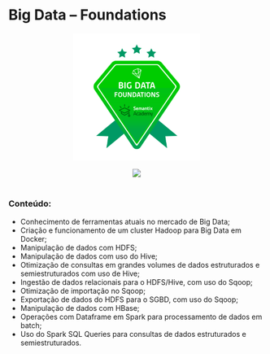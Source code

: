 # Big Data – Foundations

<p align="center">
<img src="https://github.com/claudiaanjos/big-data-engineer-semantix/blob/main/images/Badges_Big_Data_Foudation.png" width=250/>
</p>

<p align="center">
<img src="https://img.shields.io/static/v1?label=Status&message=FINALIZADO&color=blue&style=for-the-badge"/>
</p>

#

### Conteúdo:

- Conhecimento de ferramentas atuais no mercado de Big Data;
- Criação e funcionamento de um cluster Hadoop para Big Data em Docker;
- Manipulação de dados com HDFS;  
- Manipulação de dados com uso do Hive;
- Otimização de consultas em grandes volumes de dados estruturados e semiestruturados com uso de Hive;
- Ingestão de dados relacionais para o HDFS/Hive, com uso do Sqoop;
- Otimização de importação no Sqoop;
- Exportação de dados do HDFS para o SGBD, com uso do Sqoop;
- Manipulação de dados com HBase;
- Operações com Dataframe em Spark para processamento de dados em batch;
- Uso do Spark SQL Queries para consultas de dados estruturados e semiestruturados.
